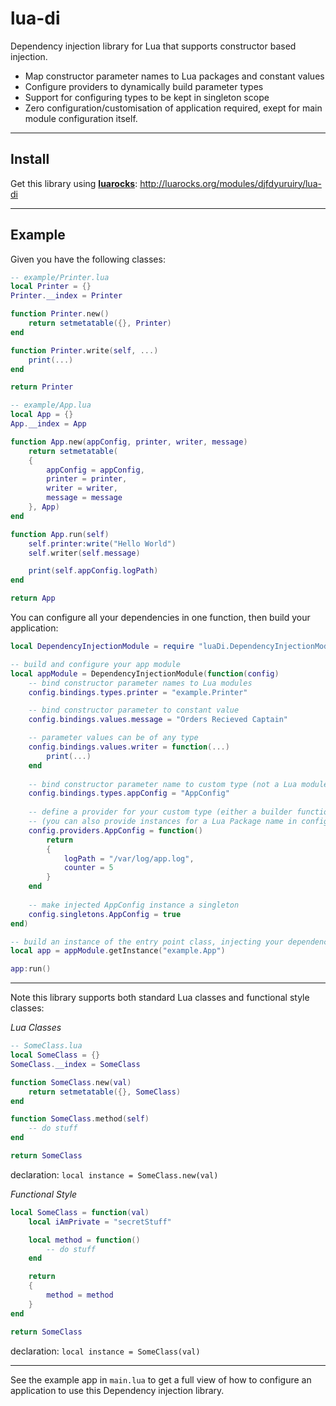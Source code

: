 # lua-di
Dependency injection library for Lua that supports constructor based injection.

- Map constructor parameter names to Lua packages and constant values
- Configure providers to dynamically build parameter types
- Support for configuring types to be kept in singleton scope
- Zero configuration/customisation of application required, exept for main module configuration itself.

----

## Install

Get this library using **[luarocks](https://github.com/luarocks/luarocks/wiki/Download)**: http://luarocks.org/modules/djfdyuruiry/lua-di

----

## Example

Given you have the following classes:

```lua
-- example/Printer.lua
local Printer = {}
Printer.__index = Printer

function Printer.new()
    return setmetatable({}, Printer)
end

function Printer.write(self, ...)
    print(...)
end

return Printer
```

```lua
-- example/App.lua
local App = {}
App.__index = App

function App.new(appConfig, printer, writer, message)
    return setmetatable(
    {
        appConfig = appConfig,
        printer = printer,
        writer = writer,
        message = message
    }, App)
end

function App.run(self)
    self.printer:write("Hello World")
    self.writer(self.message)

    print(self.appConfig.logPath)
end

return App
```

You can configure all your dependencies in one function, then build your application:

```lua
local DependencyInjectionModule = require "luaDi.DependencyInjectionModule"

-- build and configure your app module
local appModule = DependencyInjectionModule(function(config)
    -- bind constructor parameter names to Lua modules
    config.bindings.types.printer = "example.Printer"

    -- bind constructor parameter to constant value
    config.bindings.values.message = "Orders Recieved Captain"

    -- parameter values can be of any type
    config.bindings.values.writer = function(...)
        print(...)
    end
  
    -- bind constructor parameter name to custom type (not a Lua module)
    config.bindings.types.appConfig = "AppConfig"
  
    -- define a provider for your custom type (either a builder function or a constant)
    -- (you can also provide instances for a Lua Package name in config.providers if you wish)
    config.providers.AppConfig = function()
        return
        {
            logPath = "/var/log/app.log",
            counter = 5
        }
    end
    
    -- make injected AppConfig instance a singleton
    config.singletons.AppConfig = true
end)

-- build an instance of the entry point class, injecting your dependencies
local app = appModule.getInstance("example.App")

app:run()
```

---

Note this library supports both standard Lua classes and functional style classes:

*Lua Classes*

```lua
-- SomeClass.lua
local SomeClass = {}
SomeClass.__index = SomeClass

function SomeClass.new(val)
    return setmetatable({}, SomeClass)
end

function SomeClass.method(self)
    -- do stuff
end

return SomeClass
```

declaration: `local instance = SomeClass.new(val)`

*Functional Style*
```lua
local SomeClass = function(val)
    local iAmPrivate = "secretStuff"

    local method = function()
        -- do stuff
    end

    return 
    {
        method = method
    }
end

return SomeClass
```

declaration: `local instance = SomeClass(val)`

----

See the example app in `main.lua` to get a full view of how to configure an application to use this Dependency injection library.
